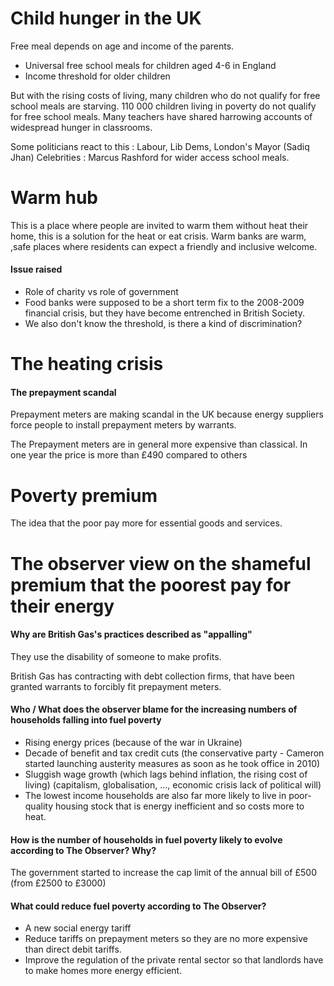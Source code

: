 # Child hunger in the UK
Free meal depends on age and income of the parents.

- Universal free school meals for children aged 4-6 in England
- Income threshold for older children

But with the rising costs of living, many children who do not qualify for free school meals are starving.
110 000 children living in poverty do not qualify for free school meals. Many teachers have shared harrowing accounts of widespread hunger in classrooms. 

Some politicians react to this : Labour, Lib Dems, London's Mayor (Sadiq Jhan)
Celebrities : Marcus Rashford
for wider access school meals.

# Warm hub
This is a place where people are invited to warm them without heat their home, this is a solution for the heat or eat crisis.
Warm banks are warm, ,safe places where residents can expect a friendly and inclusive welcome. 

#### Issue raised
- Role of charity vs role of government
- Food banks were supposed to be a short term fix to the 2008-2009 financial crisis, but they have become entrenched in British Society.
- We also don't know the threshold, is there a kind of discrimination?

# The heating crisis
#### The prepayment scandal
Prepayment meters are making scandal in the UK because energy suppliers force people to install prepayment meters by warrants. 

The Prepayment meters are in general more expensive than classical. In one year the price is more than £490 compared to others

# Poverty premium
The idea that the poor pay more for essential goods and services.

# The observer view on the shameful premium that the poorest pay for their energy
#### Why are British Gas's practices described as "appalling"
They use the disability of someone to make profits. 

British Gas has contracting with debt collection firms, that have been granted warrants to forcibly fit prepayment meters.

#### Who / What does the observer blame for the increasing numbers of households falling into fuel poverty
- Rising energy prices (because of the war in Ukraine)
- Decade of benefit and tax credit cuts (the conservative party - Cameron started launching austerity measures as soon as he took office in 2010)
- Sluggish wage growth (which lags behind inflation, the rising cost of living) (capitalism, globalisation, ..., economic crisis lack of political will)
- The lowest income households are also far more likely to live in poor-quality housing stock that is energy inefficient and so costs more to heat. 

#### How is the number of households in fuel poverty likely to evolve according to The Observer? Why?
The government started to increase the cap limit of the annual bill of £500 (from £2500 to £3000)

#### What could reduce fuel poverty according to The Observer?
- A new social energy tariff
- Reduce tariffs on prepayment meters so they are no more expensive than direct debit tariffs. 
- Improve the regulation of the private rental sector so that landlords have to make homes more energy efficient.


